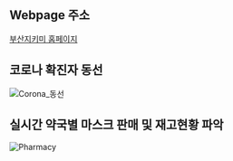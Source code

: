 ## Webpage 주소

[부산지키미 홈페이지](https://www.busanjikimi.com)

## 코로나 확진자 동선 

![Corona_동선](https://user-images.githubusercontent.com/58922804/84990034-85161000-b17f-11ea-90a7-bad8aa40d30a.png)

## 실시간 약국별 마스크 판매 및 재고현황 파악

![Pharmacy](https://user-images.githubusercontent.com/58922804/84990029-834c4c80-b17f-11ea-9264-71b954cf5f91.png)